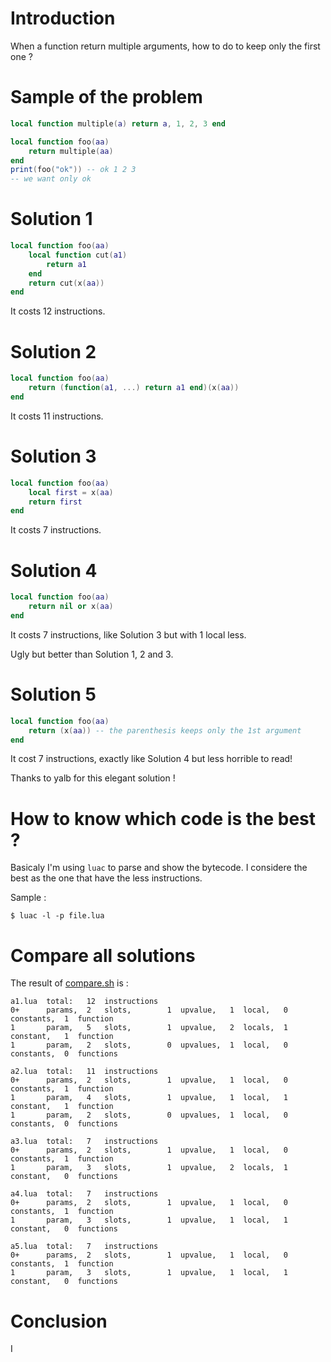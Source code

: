 
# Introduction

When a function return multiple arguments, how to do to keep only the first one ?

# Sample of the problem

```lua
local function multiple(a) return a, 1, 2, 3 end

local function foo(aa)
	return multiple(aa)
end
print(foo("ok")) -- ok 1 2 3
-- we want only ok
```

Solution 1
==========

```lua
local function foo(aa)
	local function cut(a1)
		return a1
	end
	return cut(x(aa))
end
```
It costs 12 instructions.

Solution 2
==========

```lua
local function foo(aa)
	return (function(a1, ...) return a1 end)(x(aa))
end
```
It costs 11 instructions.

Solution 3
==========

```lua
local function foo(aa)
	local first = x(aa)
	return first
end
```
It costs 7 instructions.

Solution 4
==========

```lua
local function foo(aa)
	return nil or x(aa)
end
```
It costs 7 instructions, like Solution 3 but with 1 local less.

Ugly but better than Solution 1, 2 and 3.

Solution 5
==========

```lua
local function foo(aa)
	return (x(aa)) -- the parenthesis keeps only the 1st argument
end
```
It cost 7 instructions, exactly like Solution 4 but less horrible to read!

Thanks to yalb for this elegant solution !


How to know which code is the best ?
====================================

Basicaly I'm using `luac` to parse and show the bytecode.
I considere the best as the one that have the less instructions.

Sample :
```
$ luac -l -p file.lua
```

Compare all solutions
=====================

The result of [compare.sh](compare.sh) is :
```
a1.lua  total:   12  instructions
0+      params,  2   slots,        1  upvalue,   1  local,   0  constants,  1  function
1       param,   5   slots,        1  upvalue,   2  locals,  1  constant,   1  function
1       param,   2   slots,        0  upvalues,  1  local,   0  constants,  0  functions

a2.lua  total:   11  instructions
0+      params,  2   slots,        1  upvalue,   1  local,   0  constants,  1  function
1       param,   4   slots,        1  upvalue,   1  local,   1  constant,   1  function
1       param,   2   slots,        0  upvalues,  1  local,   0  constants,  0  functions

a3.lua  total:   7   instructions
0+      params,  2   slots,        1  upvalue,   1  local,   0  constants,  1  function
1       param,   3   slots,        1  upvalue,   2  locals,  1  constant,   0  functions

a4.lua  total:   7   instructions
0+      params,  2   slots,        1  upvalue,   1  local,   0  constants,  1  function
1       param,   3   slots,        1  upvalue,   1  local,   1  constant,   0  functions

a5.lua  total:   7   instructions
0+      params,  2   slots,        1  upvalue,   1  local,   0  constants,  1  function
1       param,   3   slots,        1  upvalue,   1  local,   1  constant,   0  functions
```

Conclusion
==========

I
